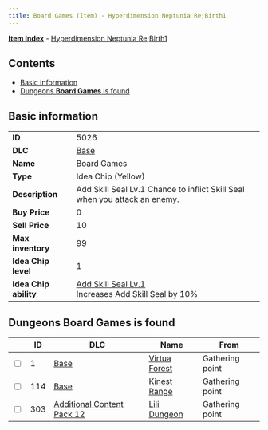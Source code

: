 ```yaml
---
title: Board Games (Item) - Hyperdimension Neptunia Re;Birth1
---
```


[**Item Index**](/neptunia/rb1/item/index.html) - [Hyperdimension Neptunia Re;Birth1](/neptunia/rb1)

## Contents

- [Basic information](#basic-information)
- [Dungeons **Board Games** is found](#dungeons-board-games-is-found)
## Basic information

|   |   |
| -- | -- |
| **ID** | 5026 |
| **DLC** | [Base](/neptunia/rb1/dlc/1-base.html) |
| **Name** | Board Games |
| **Type** | Idea Chip (Yellow) |
| **Description** | Add Skill Seal Lv.1 Chance to inflict Skill Seal when you attack an enemy. |
| **Buy Price** | 0 |
| **Sell Price** | 10 |
| **Max inventory** | 99 |
| **Idea Chip level** | 1 |
| **Idea Chip ability** | [Add Skill Seal Lv.1](/neptunia/rb1/avatar/1-9525-add-skill-seal-lv-1.html)<br />Increases Add Skill Seal by 10% |


## Dungeons **Board Games** is found

|    | ID | DLC | Name | From |
| -- | -- | --- | ---- | ---- |
| <input type="checkbox" id="rb1-dungeon-1-1" class="trackbox" /> | 1 | [Base](/neptunia/rb1/dlc/1-base.html) | [Virtua Forest](/neptunia/rb1/dungeon/1-1-virtua-forest.html) | Gathering point |
| <input type="checkbox" id="rb1-dungeon-1-114" class="trackbox" /> | 114 | [Base](/neptunia/rb1/dlc/1-base.html) | [Kinest Range](/neptunia/rb1/dungeon/1-114-kinest-range.html) | Gathering point |
| <input type="checkbox" id="rb1-dungeon-21-303" class="trackbox" /> | 303 | [Additional Content Pack 12](/neptunia/rb1/dlc/21-pack12.html) | [Lili Dungeon](/neptunia/rb1/dungeon/21-303-lili-dungeon.html) | Gathering point |
